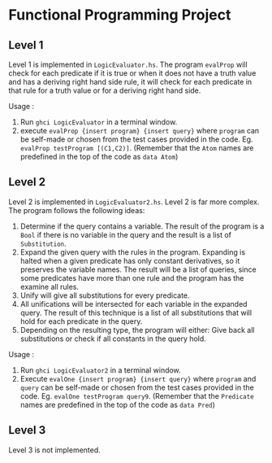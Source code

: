 # Functional Programming Project


## Level 1
Level 1 is implemented in `LogicEvaluator.hs`. The program `evalProp` will check for each predicate if it is true or when it does not have a truth value and has a deriving right hand side rule, it will check for each predicate in that rule for a truth value or for a deriving right hand side.

Usage :
1. Run `ghci LogicEvaluator` in a terminal window.
2. execute `evalProp {insert program} {insert query}` where `program` can be self-made or chosen from the test cases provided in the code. Eg. `evalProp testProgram [(C1,C2)]`. (Remember that the `Atom` names are predefined in the top of the code as `data Atom`)

## Level 2

Level 2 is implemented in `LogicEvaluator2.hs`. Level 2 is far more complex. The program follows the following ideas:
1. Determine if the query contains a variable. The result of the program is a `Bool` if there is no variable in the query and the result is a list of `Substitution`.
2. Expand the given query with the rules in the program. Expanding is halted when a given predicate has only constant derivatives, so it preserves the variable names. The result will be a list of queries, since some predicates have more than one rule and the program has the examine all rules.
3. Unify will give all substitutions for every predicate.
4. All unifications will be intersected for each variable in the expanded query. The result of this technique is a list of all substitutions that will hold for each predicate in the query.
5. Depending on the resulting type, the program will either: Give back all substitutions or check if all constants in the query hold.

Usage :
1. Run `ghci LogicEvaluator2` in a terminal window.
2. Execute `evalOne {insert program} {insert query}` where `program` and `query` can be self-made or chosen from the test cases provided in the code. Eg. `evalOne testProgram query9`. (Remember that the `Predicate` names are predefined in the top of the code as `data Pred`)

## Level 3
Level 3 is not implemented.
